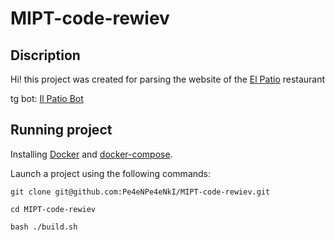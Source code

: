 # MIPT-code-rewiev

## Discription
Hi! this project was created for parsing the website of the [El Patio](https://ilpatio.ru/) restaurant 

tg bot: [Il Patio Bot](https://t.me/il_patio_bot)

## Running project

Installing [Docker](https://www.docker.com/) and [docker-compose](https://docs.docker.com/compose/).

Launch a project using the following commands:

```shell 
git clone git@github.com:Pe4eNPe4eNkI/MIPT-code-rewiev.git

cd MIPT-code-rewiev

bash ./build.sh
```
